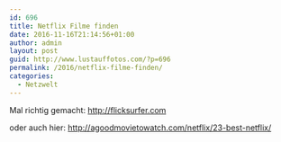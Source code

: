 ```yaml
---
id: 696
title: Netflix Filme finden
date: 2016-11-16T21:14:56+01:00
author: admin
layout: post
guid: http://www.lustauffotos.com/?p=696
permalink: /2016/netflix-filme-finden/
categories:
  - Netzwelt
---
```

Mal richtig gemacht: <http://flicksurfer.com>

oder auch hier: <http://agoodmovietowatch.com/netflix/23-best-netflix/>